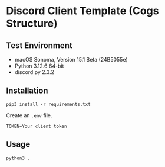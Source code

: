 # Discord Client Template (Cogs Structure)

## Test Environment
- macOS Sonoma, Version 15.1 Beta (24B5055e)
- Python 3.12.6 64-bit
- discord.py 2.3.2

## Installation
```shell
pip3 install -r requirements.txt
```
Create an `.env` file.
```dotenv
TOKEN=Your client token
```

## Usage
```shell
python3 .
```
